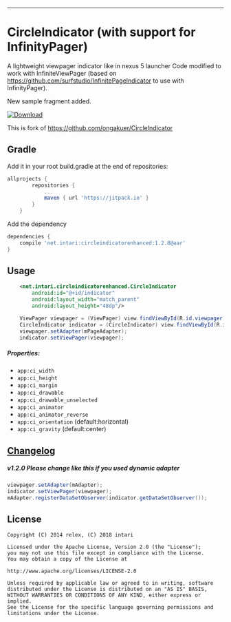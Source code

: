 
---
CircleIndicator (with support for InfinityPager)
===============
A lightweight viewpager indicator like in nexus 5 launcher 
Code modified to work with InfiniteViewPager (based on  https://github.com/surfstudio/InfinitePageIndicator to use with InfinityPager).

New sample fragment added.

[ ![Download](https://jitpack.io/v/net.intari/CircleIndicator.svg) ](https://jitpack.io/#net.intari/CircleIndicator/)

This is fork of  https://github.com/ongakuer/CircleIndicator 

Gradle
------------
Add it in your root build.gradle at the end of repositories:

```groovy
allprojects {
		repositories {
			...
			maven { url 'https://jitpack.io' }
		}
	}
```

Add the dependency

```groovy
dependencies {
    compile 'net.intari:circleindicatorenhanced:1.2.8@aar'
}
```

Usage
--------
```xml
	<net.intari.circleindicatorenhanced.CircleIndicator
		android:id="@+id/indicator"
        android:layout_width="match_parent"
        android:layout_height="48dp"/>
```
```java
    ViewPager viewpager = (ViewPager) view.findViewById(R.id.viewpager);
    CircleIndicator indicator = (CircleIndicator) view.findViewById(R.id.indicator);
    viewpager.setAdapter(mPageAdapter);
    indicator.setViewPager(viewpager);
```

##### Properties:

* `app:ci_width`
* `app:ci_height`
* `app:ci_margin`
* `app:ci_drawable`
* `app:ci_drawable_unselected`
* `app:ci_animator`
* `app:ci_animator_reverse`
* `app:ci_orientation` (default:horizontal)
* `app:ci_gravity` (default:center)



[Changelog](/CHANGELOG.md)
------------
##### v1.2.0 Please change like this if you used dynamic adapter

```java
viewpager.setAdapter(mAdapter);
indicator.setViewPager(viewpager);
mAdapter.registerDataSetObserver(indicator.getDataSetObserver());
```


License
--------
```
Copyright (C) 2014 relex, (C) 2018 intari

Licensed under the Apache License, Version 2.0 (the "License");
you may not use this file except in compliance with the License.
You may obtain a copy of the License at

http://www.apache.org/licenses/LICENSE-2.0

Unless required by applicable law or agreed to in writing, software
distributed under the License is distributed on an "AS IS" BASIS,
WITHOUT WARRANTIES OR CONDITIONS OF ANY KIND, either express or implied.
See the License for the specific language governing permissions and
limitations under the License.
```
